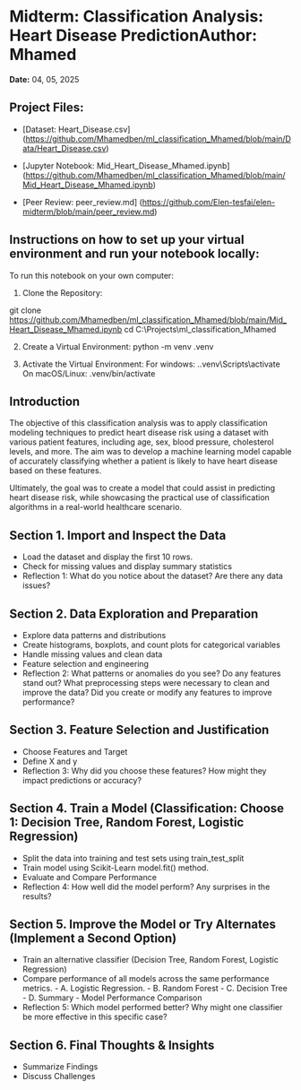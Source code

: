 # Midterm: Classification Analysis: Heart Disease Prediction**Author:** Mhamed  
**Date:** 04, 05, 2025 


## Project Files:
* [Dataset: Heart_Disease.csv] (https://github.com/Mhamedben/ml_classification_Mhamed/blob/main/Data/Heart_Disease.csv)

* [Jupyter Notebook: Mid_Heart_Disease_Mhamed.ipynb] (https://github.com/Mhamedben/ml_classification_Mhamed/blob/main/Mid_Heart_Disease_Mhamed.ipynb)

* [Peer Review: peer_review.md] (https://github.com/Elen-tesfai/elen-midterm/blob/main/peer_review.md)

## Instructions on how to set up your virtual environment and run your notebook locally:

To run this notebook on your own computer: 
1. Clone the Repository:

git clone https://github.com/Mhamedben/ml_classification_Mhamed/blob/main/Mid_Heart_Disease_Mhamed.ipynb
cd C:\Projects\ml_classification_Mhamed

2. Create a Virtual Environment:
python -m venv .venv

3. Activate the Virtual Environment:
For windows: .\.venv\Scripts\activate
On macOS/Linux: .venv/bin/activate
 
## Introduction
The objective of this classification analysis was to apply classification modeling techniques to predict heart disease risk using a dataset with various patient features, including age, sex, blood pressure, cholesterol levels, and more. The aim was to develop a machine learning model capable of accurately classifying whether a patient is likely to have heart disease based on these features. 

Ultimately, the goal was to create a model that could assist in predicting heart disease risk, while showcasing the practical use of classification algorithms in a real-world healthcare scenario.

## Section 1. Import and Inspect the Data
   - Load the dataset and display the first 10 rows.
   - Check for missing values and display summary statistics
   - Reflection 1: What do you notice about the dataset? Are there any data issues?

## Section 2. Data Exploration and Preparation
   - Explore data patterns and distributions
   - Create histograms, boxplots, and count plots for categorical variables
   - Handle missing values and clean data
   - Feature selection and engineering
   - Reflection 2: What patterns or anomalies do you see? Do any features stand out? What preprocessing steps were necessary to clean and improve the data? Did you create or modify any features to improve performance?
   
## Section 3. Feature Selection and Justification
   - Choose Features and Target
   - Define X and y
   - Reflection 3: Why did you choose these features? How might they impact predictions or accuracy?

## Section 4. Train a Model (Classification: Choose 1: Decision Tree, Random Forest, Logistic Regression)
   - Split the data into training and test sets using train_test_split
   - Train model using Scikit-Learn model.fit() method.
   - Evaluate and Compare Performance
   - Reflection 4: How well did the model perform? Any surprises in the results?

## Section 5. Improve the Model or Try Alternates (Implement a Second Option)
   - Train an alternative classifier (Decision Tree, Random Forest, Logistic Regression)
   - Compare performance of all models across the same performance metrics.
         - A. Logistic Regression.
         - B. Random Forest
         - C. Decision Tree
         - D. Summary 
         - Model Performance Comparison
   - Reflection 5: Which model performed better? Why might one classifier be more effective in this specific case?

## Section 6. Final Thoughts & Insights
   - Summarize Findings
   - Discuss Challenges